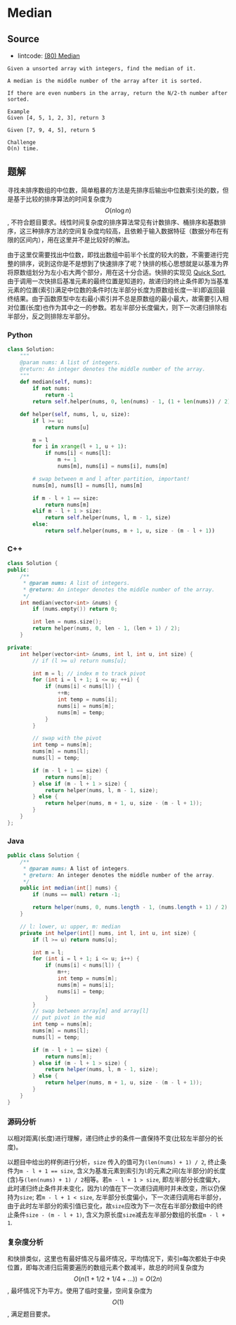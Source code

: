 # Median

## Source

- lintcode: [(80) Median](http://www.lintcode.com/en/problem/median/)

```
Given a unsorted array with integers, find the median of it.

A median is the middle number of the array after it is sorted.

If there are even numbers in the array, return the N/2-th number after sorted.

Example
Given [4, 5, 1, 2, 3], return 3

Given [7, 9, 4, 5], return 5

Challenge
O(n) time.
```

## 题解

寻找未排序数组的中位数，简单粗暴的方法是先排序后输出中位数索引处的数，但是基于比较的排序算法的时间复杂度为 $$O(n \log n)$$, 不符合题目要求。线性时间复杂度的排序算法常见有计数排序、桶排序和基数排序，这三种排序方法的空间复杂度均较高，且依赖于输入数据特征（数据分布在有限的区间内），用在这里并不是比较好的解法。

由于这里仅需要找出中位数，即找出数组中前半个长度的较大的数，不需要进行完整的排序，说到这你是不是想到了快速排序了呢？快排的核心思想就是以基准为界将原数组划分为左小右大两个部分，用在这十分合适。快排的实现见 [Quick Sort](http://algorithm.yuanbin.me/basics_sorting/quick_sort.html), 由于调用一次快排后基准元素的最终位置是知道的，故递归的终止条件即为当基准元素的位置(索引)满足中位数的条件时(左半部分长度为原数组长度一半)即返回最终结果。由于函数原型中左右最小索引并不总是原数组的最小最大，故需要引入相对位置(长度)也作为其中之一的参数。若左半部分长度偏大，则下一次递归排除右半部分，反之则排除左半部分。

### Python

```python
class Solution:
    """
    @param nums: A list of integers.
    @return: An integer denotes the middle number of the array.
    """
    def median(self, nums):
        if not nums:
            return -1
        return self.helper(nums, 0, len(nums) - 1, (1 + len(nums)) / 2)

    def helper(self, nums, l, u, size):
        if l >= u:
            return nums[u]

        m = l
        for i in xrange(l + 1, u + 1):
            if nums[i] < nums[l]:
                m += 1
                nums[m], nums[i] = nums[i], nums[m]

        # swap between m and l after partition, important!
        nums[m], nums[l] = nums[l], nums[m]

        if m - l + 1 == size:
            return nums[m]
        elif m - l + 1 > size:
            return self.helper(nums, l, m - 1, size)
        else:
            return self.helper(nums, m + 1, u, size - (m - l + 1))
```

### C++

```c++
class Solution {
public:
    /**
     * @param nums: A list of integers.
     * @return: An integer denotes the middle number of the array.
     */
    int median(vector<int> &nums) {
        if (nums.empty()) return 0;

        int len = nums.size();
        return helper(nums, 0, len - 1, (len + 1) / 2);
    }

private:
    int helper(vector<int> &nums, int l, int u, int size) {
        // if (l >= u) return nums[u];

        int m = l; // index m to track pivot
        for (int i = l + 1; i <= u; ++i) {
            if (nums[i] < nums[l]) {
                ++m;
                int temp = nums[i];
                nums[i] = nums[m];
                nums[m] = temp;
            }
        }

        // swap with the pivot
        int temp = nums[m];
        nums[m] = nums[l];
        nums[l] = temp;

        if (m - l + 1 == size) {
            return nums[m];
        } else if (m - l + 1 > size) {
            return helper(nums, l, m - 1, size);
        } else {
            return helper(nums, m + 1, u, size - (m - l + 1));
        }
    }
};
```

### Java

```java
public class Solution {
    /**
     * @param nums: A list of integers.
     * @return: An integer denotes the middle number of the array.
     */
    public int median(int[] nums) {
        if (nums == null) return -1;

        return helper(nums, 0, nums.length - 1, (nums.length + 1) / 2);
    }

    // l: lower, u: upper, m: median
    private int helper(int[] nums, int l, int u, int size) {
        if (l >= u) return nums[u];

        int m = l;
        for (int i = l + 1; i <= u; i++) {
            if (nums[i] < nums[l]) {
                m++;
                int temp = nums[m];
                nums[m] = nums[i];
                nums[i] = temp;
            }
        }
        // swap between array[m] and array[l]
        // put pivot in the mid
        int temp = nums[m];
        nums[m] = nums[l];
        nums[l] = temp;

        if (m - l + 1 == size) {
            return nums[m];
        } else if (m - l + 1 > size) {
            return helper(nums, l, m - 1, size);
        } else {
            return helper(nums, m + 1, u, size - (m - l + 1));
        }
    }
}
```

### 源码分析

以相对距离(长度)进行理解，递归终止步的条件一直保持不变(比较左半部分的长度)。

以题目中给出的样例进行分析，`size` 传入的值可为`(len(nums) + 1) / 2`, 终止条件为`m - l + 1 == size`, 含义为基准元素到索引为`l`的元素之间(左半部分)的长度(含)与`(len(nums) + 1) / 2`相等。若`m - l + 1 > size`, 即左半部分长度偏大，此时递归终止条件并未变化，因为`l`的值在下一次递归调用时并未改变，所以仍保持为`size`; 若`m - l + 1 < size`, 左半部分长度偏小，下一次递归调用右半部分，由于此时左半部分的索引值已变化，故`size`应改为下一次在右半部分数组中的终止条件`size - (m - l + 1)`, 含义为原长度`size`减去左半部分数组的长度`m - l + 1`.

### 复杂度分析

和快排类似，这里也有最好情况与最坏情况，平均情况下，索引`m`每次都处于中央位置，即每次递归后需要遍历的数组元素个数减半，故总的时间复杂度为 $$O(n (1 + 1/2 + 1/4 + ...)) = O(2n)$$, 最坏情况下为平方。使用了临时变量，空间复杂度为 $$O(1)$$, 满足题目要求。
